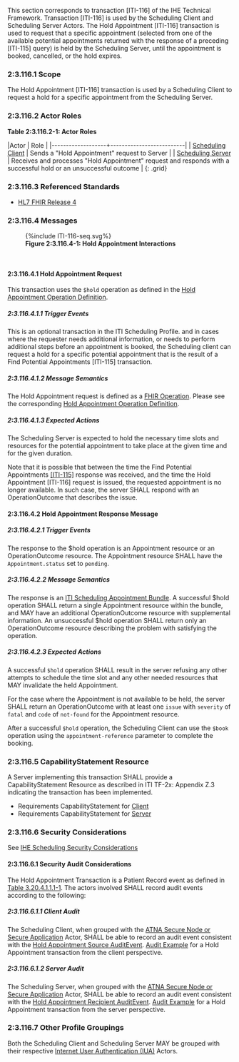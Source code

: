 This section corresponds to transaction \[ITI-116\] of the IHE Technical Framework. Transaction \[ITI-116\] is used by the Scheduling Client and Scheduling Server Actors. The Hold Appointment \[ITI-116\] transaction is used to request that a specific appointment (selected from one of the available potential appointments returned with the response of a preceding \[ITI-115\] query) is held by the Scheduling Server, until the appointment is booked, cancelled, or the hold expires.

### 2:3.116.1 Scope

The Hold Appointment \[ITI-116\] transaction is used by a Scheduling Client to request a hold for a specific appointment from the Scheduling Server.

### 2:3.116.2 Actor Roles

<p id ="t3.116.2-1" class="tableTitle"><strong>Table 2:3.116.2-1: Actor Roles</strong></p>

|Actor | Role |
|-------------------+--------------------------|
| [Scheduling Client](volume-1.html#client)    | Sends a "Hold Appointment" request to Server |
| [Scheduling Server](volume-1.html#server) | Receives and processes "Hold Appointment" request and responds with a successful hold or an unsuccessful outcome |
{: .grid}

### 2:3.116.3 Referenced Standards

- [HL7 FHIR Release 4]({{site.data.fhir.path}})

### 2:3.116.4 Messages

<figure>
{%include ITI-116-seq.svg%}
<figcaption><strong>Figure 2:3.116.4-1: Hold Appointment Interactions</strong></figcaption>
</figure>
<br clear="all">

#### 2:3.116.4.1 Hold Appointment Request
This transaction uses the `$hold` operation as defined in the [Hold Appointment Operation Definition](./OperationDefinition-appointment-hold.html).

##### 2:3.116.4.1.1 Trigger Events

This is an optional transaction in the ITI Scheduling Profile.  and in cases where the requester needs additional information, or needs to perform additional steps before an appointment is booked, the Scheduling client can request a hold for a specific potential appointment that is the result of a Find Potential Appointments \[ITI-115\] transaction.

##### 2:3.116.4.1.2 Message Semantics

The Hold Appointment request is defined as a [FHIR Operation]({{site.data.fhir.path}}operations.html). Please see the corresponding [Hold Appointment Operation Definition](./OperationDefinition-appointment-hold.html).

##### 2:3.116.4.1.3 Expected Actions

The Scheduling Server is expected to hold the necessary time slots and resources for the potential appointment to take place at the given time and for the given duration. 

Note that it is possible that between the time the Find Potential Appointments [\[ITI-115\]](./ITI-115.html) response was received, and the time the Hold Appointment \[ITI-116\] request is issued, the requested appointment is no longer available. In such case, the server SHALL respond with an OperationOutcome that describes the issue.

#### 2:3.116.4.2 Hold Appointment Response Message

##### 2:3.116.4.2.1 Trigger Events

The response to the $hold operation is an Appointment resource or an OperationOutcome resource. The Appointment resource SHALL have the `Appointment.status` set to `pending`.

##### 2:3.116.4.2.2 Message Semantics

The response is an [ITI Scheduling Appointment Bundle](./StructureDefinition-ihe-sched-appt.html). A successful $hold operation SHALL return a single Appointment resource within the bundle, and MAY have an additional OperationOutcome resource with supplemental information. An unsuccessful $hold operation SHALL return only an OperationOutcome resource describing the problem with satisfying the operation.   

##### 2:3.116.4.2.3 Expected Actions

A successful `$hold` operation SHALL result in the server refusing any other attempts to schedule the time slot and any other needed resources that MAY invalidate the held Appointment.

For the case where the Appointment is not available to be held, the server SHALL return an OperationOutcome with at least one `issue` with `severity` of `fatal` and `code` of `not-found` for the Appointment resource.

After a successful `$hold` operation, the Scheduling Client can use the `$book` operation using the `appointment-reference` parameter to complete the booking.

### 2:3.116.5 CapabilityStatement Resource

A Server implementing this transaction SHALL provide a CapabilityStatement Resource as described in ITI TF-2x: Appendix Z.3 indicating the transaction has been implemented. 
- Requirements CapabilityStatement for [Client](CapabilityStatement-IHE.Scheduling.client.html)
- Requirements CapabilityStatement for [Server](CapabilityStatement-IHE.Scheduling.server.html)

### 2:3.116.6 Security Considerations

See [IHE Scheduling Security Considerations](volume-1.html#security-considerations)

#### 2:3.116.6.1 Security Audit Considerations

The Hold Appointment Transaction is a Patient Record event as defined in [Table 3.20.4.1.1.1-1](https://profiles.ihe.net/ITI/TF/Volume2/ITI-20.html#3.20.4.1.1.1). The actors involved SHALL record audit events according to the following:

##### 2:3.116.6.1.1 Client Audit 

The Scheduling Client, when grouped with the [ATNA Secure Node or Secure Application](https://profiles.ihe.net/ITI/TF/Volume1/ch-9.html) Actor, SHALL be able to record an audit event consistent with the [Hold Appointment Source AuditEvent](./StructureDefinition-IHE.Scheduling.Hold.Audit.Source.html). [Audit Example]() for a Hold Appointment transaction from the client perspective.

##### 2:3.116.6.1.2 Server Audit 

The Scheduling Server, when grouped with the [ATNA Secure Node or Secure Application](https://profiles.ihe.net/ITI/TF/Volume1/ch-9.html) Actor, SHALL be able to record an audit event consistent with the [Hold Appointment Recipient AuditEvent](./StructureDefinition-IHE.Scheduling.Hold.Audit.Recipient.html). [Audit Example]() for a Hold Appointment transaction from the server perspective.

### 2:3.116.7 Other Profile Groupings

Both the Scheduling Client and Scheduling Server MAY be grouped with their respective [Internet User Authentication (IUA)](https://profiles.ihe.net/ITI/IUA/index.html) Actors.